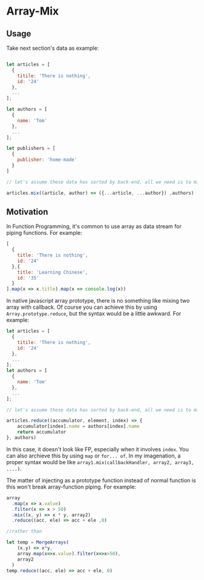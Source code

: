# Array-Mix

## Usage

Take next section's data as example:

```js

let articles = [
  {
    titile: 'There is nothing',
    id: '24'
  },
  ...
];

let authors = [
  {
    name: 'Tom'
  },
  ...
];

let publishers = [
  {
    publisher: 'home-made'
  }
]

// let's assume these data has sorted by back-end, all we need is to mix these two array by order

articles.mix((article, author) => ({...article, ...author}) ,authors)

```

## Motivation

In Function Programming, it's common to use array as data stream for piping functions. For example:

```js
[
  {
    title: 'There is nothing',
    id: '24'
  },{
    title: 'Learning Chinese',
    id: '35'
  }
].map(x => x.title).map(x => console.log(x))

```

In native javascript array prototype, there is no something like mixing two array with callback. Of course you can achieve this by using `Array.prototype.reduce`, but the syntax would be a little awkward. For example:

```js
let articles = [
  {
    titile: 'There is nothing',
    id: '24'
  },
  ...
];
let authors = [
  {
    name: 'Tom'
  },
  ...
];

// let's assume these data has sorted by back-end, all we need is to mix these two array by order

articles.reduce((accumulator, element, index) => {
    accumulator[index].name = authors[index].name
    return accumulator
}, authors)
```

In this case, it doesn't look like FP, especially when it involves `index`.  You can also archieve this by using `map` or `for... of`. In my imagenation, a proper syntax would be like `array1.mix(callbackHandler, array2, array3, ....)`.

The matter of injecting as a prototype function instead of normal function is this won't break array-function piping. For example:

```js
array
  .map(x => x.value)
  .filter(x => x > 50)
  .mix((x, y) => x * y, array2)
  .reduce((acc, ele) => acc + ele ,0)

//rather than

let temp = MergeArrays(
    (x,y) => x*y,
    array.map(x=>x.value).filter(x=>x>50), 
    array2
  )
temp.reduce((acc, ele) => acc + ele, 0)
```

